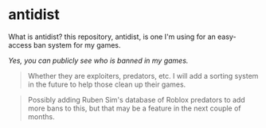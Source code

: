 # antidist

What is antidist?
this repository, antidist, is one I'm using for an easy-access ban system for my games.

*Yes, you can publicly see who is banned in my games.*
> Whether they are exploiters, predators, etc. I will add a sorting system in the future to help those clean up their games.


> Possibly adding Ruben Sim's database of Roblox predators to add more bans to this, but that may be a feature in the next couple of months.
